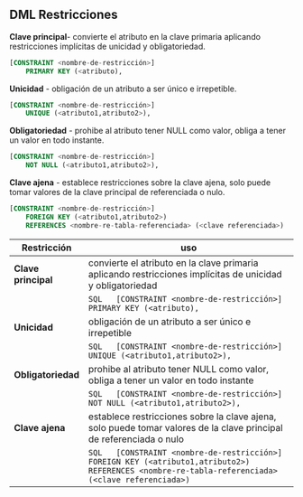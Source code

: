 ## DML Restricciones

**Clave principal**- convierte el atributo en la clave primaria aplicando restricciones implícitas de unicidad y obligatoriedad.

```SQL
[CONSTRAINT <nombre-de-restricción>]
	PRIMARY KEY (<atributo),
```


**Unicidad**  - obligación de un atributo a ser único e irrepetible.

```SQL
[CONSTRAINT <nombre-de-restricción>]
	UNIQUE (<atributo1,atributo2>),
```

**Obligatoriedad** - prohibe al atributo tener NULL como valor, obliga a tener un valor en todo instante.

```SQL
[CONSTRAINT <nombre-de-restricción>]
	NOT NULL (<atributo1,atributo2>),
```

**Clave ajena** - establece restricciones sobre la clave ajena, solo puede tomar valores de la clave principal de referenciada o nulo.

```SQL
[CONSTRAINT <nombre-de-restricción>]
	FOREIGN KEY (<atributo1,atributo2>)
	REFERENCES <nombre-re-tabla-referenciada> (<clave referenciada>)
```


| Restricción         | uso                                                                                                                                                                  |
|---------------------|----------------------------------------------------------------------------------------------------------------------------------------------------------------------|
| **Clave principal** | convierte el atributo en la clave primaria aplicando restricciones implícitas de unicidad y obligatoriedad                                                           |
|                     | ```SQL   [CONSTRAINT <nombre-de-restricción>]       PRIMARY KEY (<atributo),   ```                                                                                   |
| **Unicidad**        | obligación de un atributo a ser único e irrepetible                                                                                                                  |
|                     | ```SQL   [CONSTRAINT <nombre-de-restricción>]       UNIQUE (<atributo1,atributo2>),   ```                                                                            |
| **Obligatoriedad**  | prohibe al atributo tener NULL como valor, obliga a tener un valor en todo instante                                                                                  |
|                     | ```SQL   [CONSTRAINT <nombre-de-restricción>]       NOT NULL (<atributo1,atributo2>),   ```                                                                          |
| **Clave ajena**     | establece restricciones sobre la clave ajena, solo puede tomar valores de la clave principal de referenciada o nulo                                                  |
|                     | ```SQL   [CONSTRAINT <nombre-de-restricción>]       FOREIGN KEY (<atributo1,atributo2>)       REFERENCES <nombre-re-tabla-referenciada> (<clave referenciada>)   ``` |